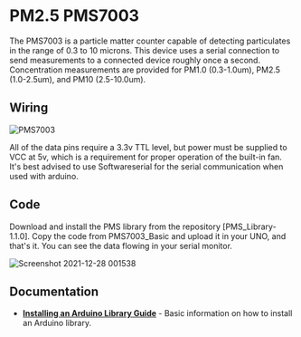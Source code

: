 # PM2.5 PMS7003

The PMS7003 is a particle matter counter capable of detecting particulates in the range of 0.3 to 10 microns. This device uses a serial connection to send measurements to a connected device roughly once a second. Concentration measurements are provided for PM1.0 (0.3-1.0um), PM2.5 (1.0-2.5um), and PM10 (2.5-10.0um).

Wiring
--------------

![PMS7003](https://user-images.githubusercontent.com/96729158/147498673-238b31cd-9713-4684-9d6d-33fd92b32af4.png)

All of the data pins require a 3.3v TTL level, but power must be supplied to VCC at 5v, which is a requirement for proper operation of the built-in fan. It's best advised to use Softwareserial for the serial communication when used with arduino.

Code
--------------

Download and install the PMS library from the repository [PMS_Library-1.1.0].
Copy the code from PMS7003_Basic and upload it in your UNO, and that's it. You can see the data flowing in your serial monitor. 

![Screenshot 2021-12-28 001538](https://user-images.githubusercontent.com/96729158/147499103-8ad24c82-09d1-4e0d-9b58-d2c25bf03a13.png)


Documentation
--------------

* **[Installing an Arduino Library Guide](https://learn.sparkfun.com/tutorials/installing-an-arduino-library)** - Basic information on how to install an Arduino library.
